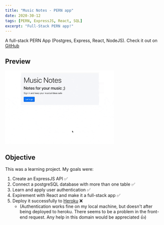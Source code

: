 ```yaml
---
title: "Music Notes - PERN app"
date: 2020-30-12
tags: [PERN, ExpressJS, React, SQL]
excerpt: "Full-Stack PERN app!"
---
```


A full-stack PERN App (Postgres, Express, React, NodeJS). Check it out on [GitHub](https://github.com/vincanger/PERN-music-notes/)

## Preview
<img src="https://raw.githubusercontent.com/vincanger/PERN-music-notes/main/music-app-preview.gif" width="70%" height="70%" />

## Objective 
This was a learning project. My goals were:
1. Create an ExpressJS API ✅
2. Connect a postgreSQL database with more than one table ✅
3. Learn and apply user authentication ✅
4. Expirement with React and make it a full-stack app ✅
5. Deploy it successfully to [Heroku](https://music-notes-pern.herokuapp.com/) ❌
    - (Authentication works fine on my local machine, but doesn't after being deployed to heroku. There seems to be a problem in the front-end request. Any help in this domain would be appreciated 👍)

